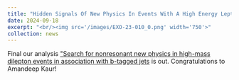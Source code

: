 ```yaml
---
title: "Hidden Signals Of New Physics In Events With A High Energy Lepton Pair"
date: 2024-09-18
excerpt: "<br/><img src='/images/EXO-23-010_0.png' width='750'>"
collection: news
---
```


Final our analysis ["Search for nonresonant new physics in high-mass dilepton events in association with b-tagged jets](https://cms.cern/news/hidden-signals-new-physics-events-high-energy-lepton-pair) is out. Congratulations to Amandeep Kaur!
